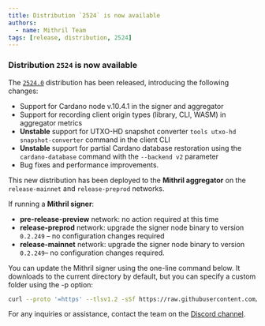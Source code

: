 ```yaml
---
title: Distribution `2524` is now available
authors:
  - name: Mithril Team
tags: [release, distribution, 2524]
---
```


### Distribution `2524` is now available

The [`2524.0`](https://github.com/input-output-hk/mithril/releases/tag/2524.0) distribution has been released, introducing the following changes:

- Support for Cardano node v.10.4.1 in the signer and aggregator
- Support for recording client origin types (library, CLI, WASM) in aggregator metrics
- **Unstable** support for UTXO-HD snapshot converter `tools utxo-hd snapshot-converter` command in the client CLI
- **Unstable** support for partial Cardano database restoration using the `cardano-database` command with the `--backend v2` parameter
- Bug fixes and performance improvements.

This new distribution has been deployed to the **Mithril aggregator** on the `release-mainnet` and `release-preprod` networks.

If running a **Mithril signer**:

- **pre-release-preview** network: no action required at this time
- **release-preprod** network: upgrade the signer node binary to version `0.2.249` – no configuration changes required
- **release-mainnet** network: upgrade the signer node binary to version `0.2.249`– no configuration changes required.

You can update the Mithril signer using the one-line command below. It downloads to the current directory by default, but you can specify a custom folder using the -p option:

```bash
curl --proto '=https' --tlsv1.2 -sSf https://raw.githubusercontent.com/input-output-hk/mithril/refs/heads/main/mithril-install.sh | sh -s -- -c mithril-signer -d 2524.0 -p $(pwd)
```

For any inquiries or assistance, contact the team on the [Discord channel](https://discord.gg/5kaErDKDRq).
